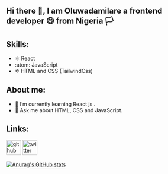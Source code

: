 ## Hi there 👋, I am Oluwadamilare a frontend developer 😄 from Nigeria 🏳️
## Skills:
- ⚛️ React
- :atom: JavaScript
- ✡️ HTML and CSS (TailwindCss)

## About me:
- 🌱 I’m currently learning React js .
- 💬 Ask me about HTML, CSS and JavaScript.

## Links:
[<img src='https://cdn.jsdelivr.net/npm/simple-icons@3.0.1/icons/github.svg' alt='github' height='40'>](https://github.com/Feanyluch)  [<img src='https://cdn.jsdelivr.net/npm/simple-icons@3.0.1/icons/twitter.svg' alt='twitter' height='40'>](https://twitter.com/feanyluch)  

[![Anurag's GitHub stats](https://github-readme-stats.vercel.app/api?username=feanyluch)](https://github.com/anuraghazra/github-readme-stats)
